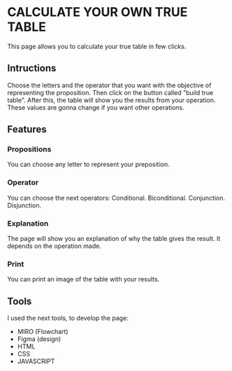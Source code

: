 # CALCULATE YOUR OWN TRUE TABLE
This page allows you to calculate your true table in few clicks.

## Intructions
Choose the letters and the operator that you want with the objective of representing the proposition. Then click on the button called "build true table".
After this, the table will show you the results from your operation. These values are gonna change if you want other operations.

## Features

### Propositions
 You can choose any letter to represent your preposition.
 
### Operator
 You can choose the next operators: 
 Conditional.
 Biconditional.
 Conjunction.
 Disjunction.

### Explanation
  The page will show you an explanation of why the table gives the result. It depends on the operation made.
  
### Print
  You can print an image of the table with your results.
  
 
## Tools 
I used the next tools, to develop the page:
- MIRO (Flowchart)
- Figma (design)
- HTML
- CSS
- JAVASCRIPT
